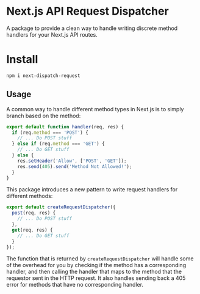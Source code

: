 # Next.js API Request Dispatcher

A package to provide a clean way to handle writing discrete method handlers for your Next.js API routes.

# Install

```
npm i next-dispatch-request
```

## Usage

A common way to handle different method types in Next.js is to simply branch based on the method:

```ts
export default function handler(req, res) {
  if (req.method === 'POST') {
    // ... Do POST stuff
  } else if (req.method === 'GET') {
    // ... Do GET stuff
  } else {
    res.setHeader('Allow', ['POST', 'GET']);
    res.send(405).send('Method Not Allowed!');
  }
}
```

This package introduces a new pattern to write request handlers for different methods:

```ts
export default createRequestDispatcher({
  post(req, res) {
    // ... Do POST stuff
  },
  get(req, res) {
    // ... Do GET stuff
  }
});
```

The function that is returned by `createRequestDispatcher` will handle some of the overhead for you by checking if the method has a corresponding handler, and then calling the handler that maps to the method that the requestor sent in the HTTP request. It also handles sending back a 405 error for methods that have no corresponding handler.